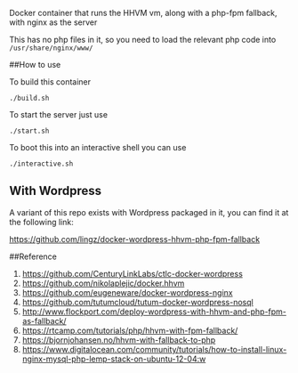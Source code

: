 Docker container that runs the HHVM vm, along with a php-fpm fallback, with nginx as the server

This has no php files in it, so you need to load the relevant php code into `/usr/share/nginx/www/`

##How to use

To build this container

    ./build.sh

To start the server just use

    ./start.sh

To boot this into an interactive shell you can use

    ./interactive.sh


## With Wordpress

A variant of this repo exists with Wordpress packaged in it, you can find it at the following link:

https://github.com/lingz/docker-wordpress-hhvm-php-fpm-fallback

##Reference

1. https://github.com/CenturyLinkLabs/ctlc-docker-wordpress
2. https://github.com/nikolaplejic/docker.hhvm
3. https://github.com/eugeneware/docker-wordpress-nginx
4. https://github.com/tutumcloud/tutum-docker-wordpress-nosql
5. http://www.flockport.com/deploy-wordpress-with-hhvm-and-php-fpm-as-fallback/
6. https://rtcamp.com/tutorials/php/hhvm-with-fpm-fallback/
7. https://bjornjohansen.no/hhvm-with-fallback-to-php
8. https://www.digitalocean.com/community/tutorials/how-to-install-linux-nginx-mysql-php-lemp-stack-on-ubuntu-12-04:w
